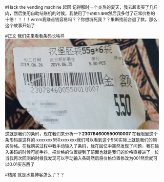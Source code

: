 #Hack the vending machine
起因 记得那时一个炎热的夏天，我去超市买了几斤肉，然后使用自助结账机的时候，我使用了`手动输入条码`然后我多付了正常价格的十倍！！！！wrnm我赚点钱容易吗？？你想坑死我？？果断找前台退了款。那么这个故事开始了


#正文
我们先来看看条码长啥样
![p1](/assets/images/vender1.jpg)
这就是我们的条码，现在我们来分析一下**230784600550010007** 在我眼里这个条形码是这样的 xxxxxxx550xxxxxxx我们可以看到这个550实际上就是我们的购买价格。在我购买过程中我手动输入了条码，我在回忆中突然发现了问题，我在输入条码的时候可能手抖，把价格的位置提到了前面也就是我们的价格直接进了一位
当我再次回测的时候我发现可以手动输入条码然后将价格位置修改为001然后就可以0.01买东西了


#结尾
就是水篇博客怎么了？？

